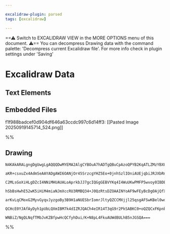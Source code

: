 ```yaml
---

excalidraw-plugin: parsed
tags: [excalidraw]

---
```

==⚠  Switch to EXCALIDRAW VIEW in the MORE OPTIONS menu of this document. ⚠== You can decompress Drawing data with the command palette: 'Decompress current Excalidraw file'. For more info check in plugin settings under 'Saving'


# Excalidraw Data

## Text Elements
## Embedded Files
f1f988badcef0d904df646a63ccdc997c6d14ff3: [[Pasted Image 20250919145714_524.png]]

%%
## Drawing
```compressed-json
N4KAkARALgngDgUwgLgAQQQDwMYEMA2AlgCYBOuA7hADTgQBuCpAzoQPYB2KqATLZMzYBXUtiRoIACyhQ4zZAHoFAc0JRJQgEYA6bGwC2CgF7N6hbEcK4OCtptbErHALRY8RMpWdx8Q1TdIEfARcZgRmBShcZQUebQBGAFZtAGYaOiCEfQQOKGZuAG1wMFAwMogSbggAKwoAeQQhADMoADUATQBhAHEAQQBZAGUAawBVHkIARwBJNnSyyFhEKsJ9

aKR+csxuZx4AdmSeAAYADgAWI6OANjOr45SrzcgYHZ5Eo+0jnhSzlIOniAUEjqbiJRJXbRneJXE5HeI8ACcPAuez4xUgkgQhGU0m4F3i2hOSJuJz2ezOewRiROAOsymC3COAOYUFIbGGCE6bHwbFIVVZ1mYcFwgVy83Kmlw2GGyjZQg4xC5PL5EgFHCFIpyUHFkCahHw+EGsAZEkEHh1EBZbI5AHVgZJuGiFpbWeyEEaYCb0GbKgC5TiOOF8mh4g

C2MLsGoXiHLgDZcI4NNiMHUAUALoAprkbJJ7gcIQGgGEBVYKq4I4WuUKwPMFP5wvoy0IBDER1HSlQlLxc4AxgsdhcNCIva9pisTgAOU4Ym4CL2cKOCJOy6LzAAIpkoC3uE0CGEAZphAqAKLBbK5OsF/AAoRwYi4LetkMHE4pU7fLuJEeNogcYZ5q8AR5aVtzQXd8H3RsWQfIQUwgRAFWLZQLT1YJcwkJp4iaJcTklYgxCaI5iARI4zmIJobiuXAr

hSbBsHwhE52wK5iHiM4miaNJmXccRU3RMBQ34+J0QzRtsDZOAAINYoAF9wFEyBcDgOAjQfXjSkWTFsiqIgcW1TYGEIBAKAAISlGUq0VbleSqABiDiHKacUIGwERRSgaYt30I1rU5ayVXQWz4gQYLguc1zSHczysjM6V43lKzlX5ch1WFdzwrcrVov0AAxfVDWNXjLW5X1ihczLcmyny3TtYgQSHAyIqirzqo5D0vWK81GoqjyvIAJWEAMg24QTyi

arKvLqCMoxG2MyvGyqvJyzgoBy3B9H1aNUESbrIomrJltyQZCCMXjjl25qsgAFSwKBel0wd0GCFoMr2xaslU0g7sitgKExXAn1Qetr3mnrsuPBVeh+v6QkBiARTZKgLv2/QocRq74CKyzXsu3LswQAavWBgzmHE7l8AADUdIkSbJg12m4B4PjnK5wTeAyjDYAxuA0yB6AIIReOEsoZOR979AGhKazg7GDNlEhjtOts5dIBWt0ktAdrK+XiH6NhiA

QCHcE0YJAfAyDyh1pUbLQXmIBM7k4dIZRJQACh4eIR14T3qG9r2PkSABKC0+oQZQCxFKpnbd74mV4N9fdj32A+D2SxagVqECmqAB0vBtyizdaCZyA3VY4ZDbcbHJjdN7hWUFgFsCIDXUHrhAAQ4Iu69IBvG2EKBf14tuATWUgOVICcu7QYfG1H8ejZN0DW57hA07KuxqgQbA8kGTu4D1g2F9rsC93bsqpRzxgrq5/AecbJYirCYJt4HC1XJZAwMe

WNBiZ/NgQLNqfTMbJvKZBfpwHcQCfyhDui/K+N8pL4FkuAUWdBULhB5nJGSQA===
```
%%